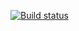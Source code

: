 
[![Build status](https://ci.appveyor.com/api/projects/status/km3sp38uix9kkh3b?svg=true)](https://ci.appveyor.com/project/IlonaTata/api1-2-vgxkg)
 
